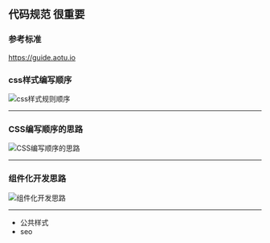 ## 代码规范 很重要

### 参考标准

https://guide.aotu.io

### css样式编写顺序

![css样式规则顺序](C:\Users\admin\Desktop\系统笔记\img_css\css样式规则顺序.png)

------

### CSS编写顺序的思路

![CSS编写顺序的思路](C:\Users\admin\Desktop\系统笔记\img_css\CSS编写顺序的思路.png)

------

### 组件化开发思路

![组件化开发思路](C:\Users\admin\Desktop\系统笔记\img_css\组件化开发思路.png)

------

- 公共样式
- seo